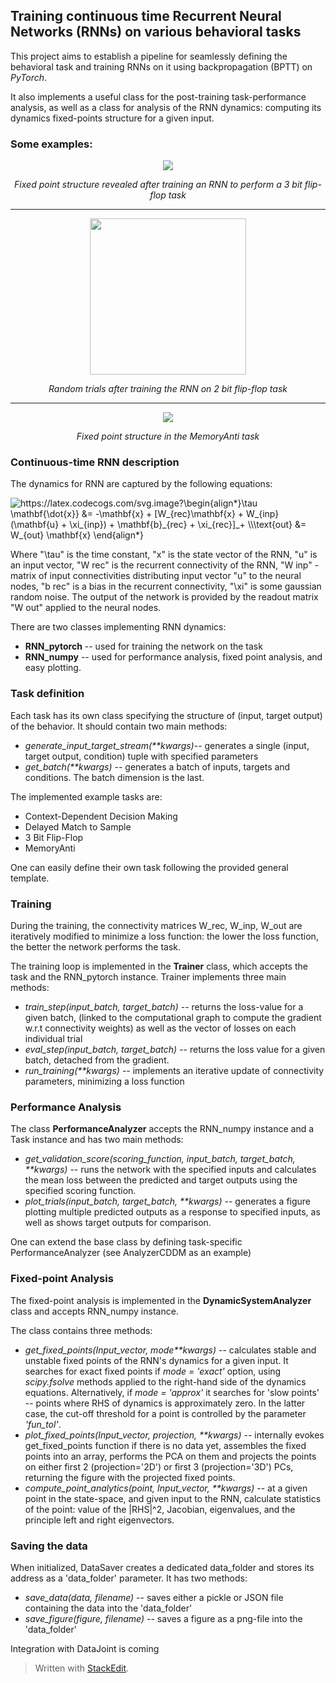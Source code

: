 ## Training continuous time Recurrent Neural Networks (RNNs) on various behavioral tasks

This project aims to establish a pipeline for seamlessly defining the behavioral task and training RNNs on it using backpropagation (BPTT) on *PyTorch*.

It also implements a useful class for the post-training task-performance analysis, as well as a class for analysis of the RNN dynamics: computing its dynamics fixed-points structure for a given input.

### Some examples:


<p align="center">
<img src="https://github.com/engellab/RNN_training_pipeline/blob/main/img/fixed%20points%203BitFlipFlop%20task.gif?raw=true"/>
</p>

<center>

*Fixed point structure revealed after training an RNN to perform a 3 bit flip-flop task*
  
</center>

__________________________________
<p align="center">
<img src="https://github.com/engellab/RNN_training_pipeline/blob/main/img/random_trials_MemoryAnti_task.png" width="250">
</p>

<center>

*Random trials after training the RNN on 2 bit flip-flop task*

</center>
  
__________________________________
<p align="center">
<img src="https://github.com/engellab/RNN_training_pipeline/blob/main/img/fixed%20points%20MemoryAnti%20task.gif?raw=true"/>
</p>

<center>

*Fixed point structure in the MemoryAnti task*

</center>

### Continuous-time RNN description

The dynamics for RNN are captured by the following equations:

<img src="https://latex.codecogs.com/svg.image?\begin{align*}\tau&space;\mathbf{\dot{x}}&space;&=&space;-\mathbf{x}&space;&plus;&space;[W_{rec}\mathbf{x}&space;&plus;&space;W_{inp}&space;(\mathbf{u}&space;&plus;&space;\xi_{inp})&space;&plus;&space;\mathbf{b}_{rec}&space;&plus;&space;\xi_{rec}]_&plus;&space;\\\text{out}&space;&=&space;W_{out}&space;\mathbf{x}&space;\end{align*}&space;" title="https://latex.codecogs.com/svg.image?\begin{align*}\tau \mathbf{\dot{x}} &= -\mathbf{x} + [W_{rec}\mathbf{x} + W_{inp} (\mathbf{u} + \xi_{inp}) + \mathbf{b}_{rec} + \xi_{rec}]_+ \\\text{out} &= W_{out} \mathbf{x} \end{align*} " />

Where "\tau" is the time constant, "x" is the state vector of the RNN, "u" is an input vector, "W rec" is the recurrent connectivity of the RNN, "W inp" - matrix of input connectivities distributing input vector "u" to the neural nodes, "b rec" is a bias in the recurrent connectivity, "\xi" is some gaussian random noise. The output of the network is provided by the readout matrix "W out" applied to the neural nodes.

There are two classes implementing RNN dynamics: 
- **RNN_pytorch** -- used for training the network on the task
- **RNN_numpy** -- used for performance analysis, fixed point analysis, and easy plotting.

### Task definition
Each task has its own class specifying the structure of (input, target output) of the behavior. 
It should contain two main methods:
- *generate_input_target_stream(\*\*kwargs)*-- generates a single (input, target output, condition) tuple with specified parameters
- *get_batch(\*\*kwargs)* -- generates a batch of inputs, targets and conditions. The batch dimension is the last.

The implemented example tasks are:

- Context-Dependent Decision Making 
- Delayed Match to Sample
- 3 Bit Flip-Flop 
- MemoryAnti

One can easily define their own task following the provided general template.

### Training 
During the training, the connectivity matrices W_rec, W_inp, W_out are iteratively modified to minimize a loss function: the lower the loss function, the better the network performs the task.

The training loop is implemented in the **Trainer** class, which accepts the task and the RNN_pytorch instance.
Trainer implements three main methods:
- *train_step(input_batch, target_batch)* -- returns the loss-value for a given batch, (linked to the computational graph to compute the gradient w.r.t connectivity weights) as well as the vector of losses on each individual trial
- *eval_step(input_batch, target_batch)* -- returns the loss value for a given batch, detached from the gradient.
- *run_training(\*\*kwargs)* -- implements an iterative update of connectivity parameters, minimizing a loss function

### Performance Analysis

The class **PerformanceAnalyzer** accepts the RNN_numpy instance and a Task instance and has two main methods:

- *get_validation_score(scoring_function,  input_batch, target_batch, \*\*kwargs)* -- runs the network with the specified inputs and calculates the mean loss between the predicted and target outputs using the specified scoring function.
- *plot_trials(input_batch, target_batch, \*\*kwargs)* -- generates a figure plotting multiple predicted outputs as a response to specified inputs, as well as shows target outputs for comparison.

One can extend the base class by defining task-specific PerformanceAnalyzer
(see AnalyzerCDDM as an example)

### Fixed-point Analysis

The fixed-point analysis is implemented in the **DynamicSystemAnalyzer** class and accepts RNN_numpy instance.

The class contains three methods:

- *get_fixed_points(Input_vector, mode\*\*kwargs)* -- calculates stable and unstable fixed points of the RNN's dynamics for a given input. It searches for exact fixed points if *mode = 'exact'* option, using *scipy.fsolve* methods applied to the right-hand side of the dynamics equations. Alternatively, if *mode = 'approx'* it searches for 'slow points' -- points where RHS of dynamics is approximately zero. In the latter case, the cut-off threshold for a point is controlled by the parameter *'fun_tol'*.
- *plot_fixed_points(Input_vector, projection, \*\*kwargs)* -- internally evokes get_fixed_points function if there is no data yet, assembles the fixed points into an array, performs the PCA on them and projects the points on either first 2 (projection='2D') or first 3 (projection='3D') PCs, returning the figure with the projected fixed points.
- *compute_point_analytics(point, Input_vector, \*\*kwargs)* -- at a given point in the state-space, and given input to the RNN, calculate statistics of the point:
value of the |RHS|^2, Jacobian, eigenvalues, and the principle left and right eigenvectors.

### Saving the data

When initialized, DataSaver creates a dedicated data_folder and stores its address as a 'data_folder' parameter. It has two methods:
- *save_data(data, filename)* -- saves either a pickle or JSON file containing the data into the 'data_folder'
- *save_figure(figure, filename)* -- saves a figure as a png-file into the 'data_folder'

Integration with DataJoint is coming
> Written with [StackEdit](https://stackedit.io/).
